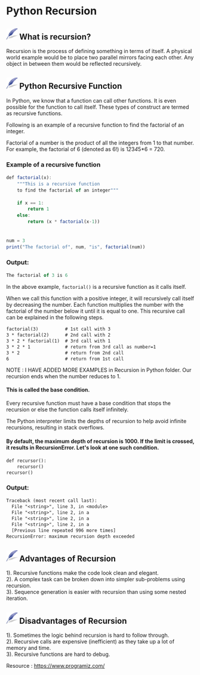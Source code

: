 # Python Recursion

## <img src="https://github.com/priyankapiba/priyankapiba/blob/main/feather1.png" width="30" height="30"> What is recursion? </br>
Recursion is the process of defining something in terms of itself.
A physical world example would be to place two parallel mirrors facing each other. Any object in between them would be reflected recursively.

## <img src="https://github.com/priyankapiba/priyankapiba/blob/main/feather1.png" width="30" height="30"> Python Recursive Function </br>
In Python, we know that a function can call other functions. It is even possible for the function to call itself. These types of construct are termed as recursive functions.

Following is an example of a recursive function to find the factorial of an integer.

Factorial of a number is the product of all the integers from 1 to that number. For example, the factorial of 6 (denoted as 6!) is 1*2*3*4*5*6 = 720.

### Example of a recursive function
```javascript
def factorial(x):
    """This is a recursive function
    to find the factorial of an integer"""

    if x == 1:
        return 1
    else:
        return (x * factorial(x-1))


num = 3
print("The factorial of", num, "is", factorial(num))

```

### Output:

```javascript
The factorial of 3 is 6
```

In the above example, ``` factorial() ``` is a recursive function as it calls itself.

When we call this function with a positive integer, it will recursively call itself by decreasing the number.
Each function multiplies the number with the factorial of the number below it until it is equal to one. This recursive call can be explained in the following steps.

```
factorial(3)          # 1st call with 3
3 * factorial(2)      # 2nd call with 2
3 * 2 * factorial(1)  # 3rd call with 1
3 * 2 * 1             # return from 3rd call as number=1
3 * 2                 # return from 2nd call
6                     # return from 1st call
```
NOTE : I HAVE ADDED MORE EXAMPLES in Recursion in Python folder. 
Our recursion ends when the number reduces to 1. 
#### This is called the base condition.

Every recursive function must have a base condition that stops the recursion or else the function calls itself infinitely.

The Python interpreter limits the depths of recursion to help avoid infinite recursions, resulting in stack overflows.
#### By default, the maximum depth of recursion is 1000. If the limit is crossed, it results in RecursionError. Let's look at one such condition.

```
def recursor():
    recursor()
recursor()
```

### Output:
```
Traceback (most recent call last):
  File "<string>", line 3, in <module>
  File "<string>", line 2, in a
  File "<string>", line 2, in a
  File "<string>", line 2, in a
  [Previous line repeated 996 more times]
RecursionError: maximum recursion depth exceeded
```

## <img src="https://github.com/priyankapiba/priyankapiba/blob/main/feather1.png" width="30" height="30"> Advantages of Recursion </br>
1). Recursive functions make the code look clean and elegant. </br>
2). A complex task can be broken down into simpler sub-problems using recursion. </br>
3). Sequence generation is easier with recursion than using some nested iteration. </br>

## <img src="https://github.com/priyankapiba/priyankapiba/blob/main/feather1.png" width="30" height="30"> Disadvantages of Recursion </br>
1). Sometimes the logic behind recursion is hard to follow through. </br>
2). Recursive calls are expensive (inefficient) as they take up a lot of memory and time. </br>
3). Recursive functions are hard to debug.

Resource : https://www.programiz.com/
